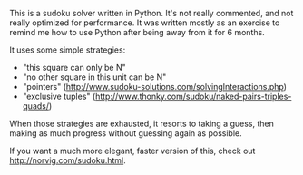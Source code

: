 This is a sudoku solver written in Python. It's not really commented, and not really optimized for performance. It was written mostly as an exercise to remind me how to use Python after being away from it for 6 months.

It uses some simple strategies:
- "this square can only be N"
- "no other square in this unit can be N"
- "pointers" (http://www.sudoku-solutions.com/solvingInteractions.php) 
- "exclusive tuples" (http://www.thonky.com/sudoku/naked-pairs-triples-quads/)

When those strategies are exhausted, it resorts to taking a guess, then making as much progress without guessing again as possible.

If you want a much more elegant, faster version of this, check out http://norvig.com/sudoku.html.